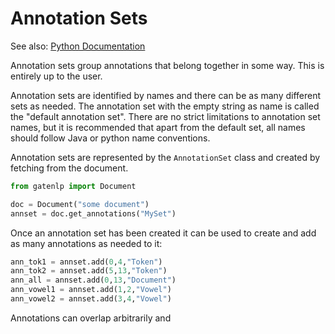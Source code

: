 # Annotation Sets

See also: [Python Documentation](pythondoc/gatenlp.annotation_set.html)

Annotation sets group annotations that belong together in some way. This is entirely up to the user. 

Annotation sets are identified by names and there can be as many different sets as needed. The annotation set with the empty string as name is called the "default annotation set". There are no strict limitations to annotation set names, but it is recommended that apart from the default set, all names should follow Java or python name conventions. 

Annotation sets are represented by the `AnnotationSet` class and created by fetching from the document. 

```python
from gatenlp import Document

doc = Document("some document")
annset = doc.get_annotations("MySet")
```

Once an annotation set has been created it can be used to create and
add as many annotations as needed to it:

```python
ann_tok1 = annset.add(0,4,"Token")
ann_tok2 = annset.add(5,13,"Token")
ann_all = annset.add(0,13,"Document")
ann_vowel1 = annset.add(1,2,"Vowel")
ann_vowel2 = annset.add(3,4,"Vowel")
```

Annotations can overlap arbitrarily and 

